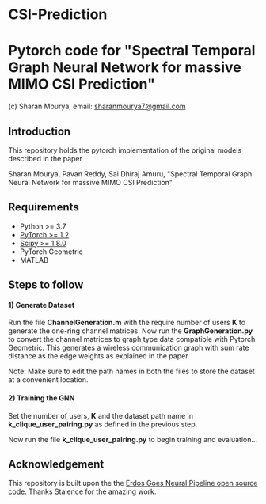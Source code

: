# CSI-Prediction

# Pytorch code for "Spectral Temporal Graph Neural Network for massive MIMO CSI Prediction"
(c) Sharan Mourya, email: sharanmourya7@gmail.com
## Introduction
This repository holds the pytorch implementation of the original models described in the paper

Sharan Mourya, Pavan Reddy, Sai Dhiraj Amuru, "Spectral Temporal Graph Neural Network for massive MIMO CSI Prediction"

## Requirements
- Python >= 3.7
- [PyTorch >= 1.2](https://pytorch.org/get-started/locally/)
- [Scipy >= 1.8.0](https://scipy.org/install/)
- PyTorch Geometric
- MATLAB


## Steps to follow

#### 1) Generate Dataset

Run the file **ChannelGeneration.m** with the require number of users **K** to generate the one-ring channel matrices. Now run the **GraphGeneration.py** to convert the channel matrices to graph type data compatible with Pytorch Geometric. This generates a wireless communication graph with sum rate distance as the edge weights as explained in the paper. 

Note: Make sure to edit the path names in both the files to store the dataset at a convenient location.

#### 2) Training the GNN
Set the number of users, **K** and the dataset path name in **k_clique_user_pairing.py** as defined in the previous step.

Now run the file **k_clique_user_pairing.py** to begin training and evaluation...

## Acknowledgement
This repository is built upon the the [Erdos Goes Neural Pipeline open source code](https://github.com/Stalence/erdos_neu). Thanks Stalence for the amazing work.
